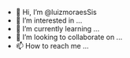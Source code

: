 - 👋 Hi, I’m @luizmoraesSis
- 👀 I’m interested in ...
- 🌱 I’m currently learning ...
- 💞️ I’m looking to collaborate on ...
- 📫 How to reach me ...

<!---
luizmoraesSis/luizmoraesSis is a ✨ special ✨ repository because its `README.md` (this file) appears on your GitHub profile.
You can click the Preview link to take a look at your changes.
--->
